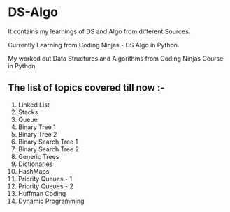 # DS-Algo
It contains my learnings of DS and Algo from different Sources.

Currently Learning from Coding Ninjas - DS Algo in Python.

My worked out Data Structures and Algorithms from Coding Ninjas Course in Python

## The list of topics covered till now :- 

1) Linked List
2) Stacks
3) Queue
4) Binary Tree 1
5) Binary Tree 2
6) Binary Search Tree 1
7) Binary Search Tree 2
8) Generic Trees
9) Dictionaries
10) HashMaps
11) Priority Queues - 1
12) Priority Queues - 2
13) Huffman Coding
14) Dynamic Programming